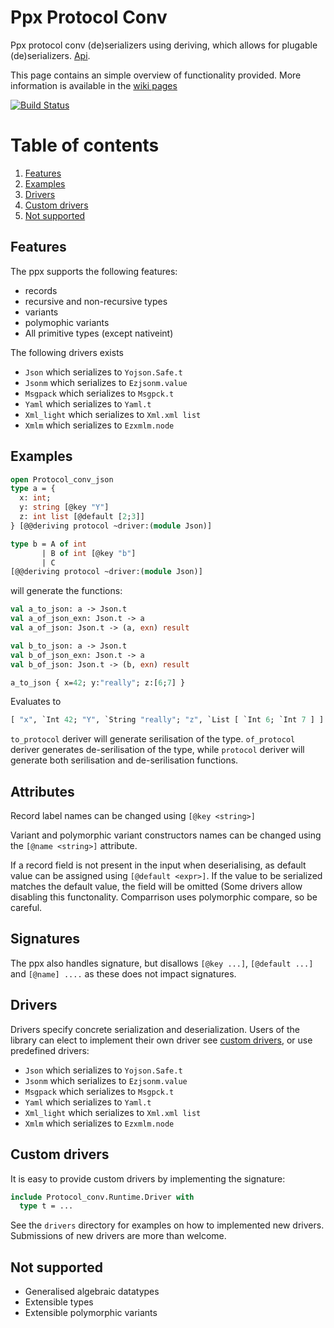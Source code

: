 # Ppx Protocol Conv
Ppx protocol conv (de)serializers using deriving, which allows for
plugable
(de)serializers. [Api](https://andersfugmann.github.io/ppx_protocol_conv).

This page contains an simple overview of functionality provided.
More information is available in the [wiki pages](https://github.com/andersfugmann/ppx_protocol_conv/wiki)

[![Build Status](https://travis-ci.org/andersfugmann/ppx_protocol_conv.svg?branch=master)](https://travis-ci.org/andersfugmann/ppx_protocol_conv)

# Table of contents
1. [Features](#features)
1. [Examples](#examples)
1. [Drivers](#drivers)
1. [Custom drivers](#custom-drivers)
1. [Not supported](#not-supported)

## Features
The ppx supports the following features:
 * records
 * recursive and non-recursive types
 * variants
 * polymophic variants
 * All primitive types (except nativeint)

The following drivers exists
 * `Json` which serializes to `Yojson.Safe.t`
 * `Jsonm` which serializes to `Ezjsonm.value`
 * `Msgpack` which serializes to `Msgpck.t`
 * `Yaml` which serializes to `Yaml.t`
 * `Xml_light` which serializes to `Xml.xml list`
 * `Xmlm` which serializes to `Ezxmlm.node`

## Examples
```ocaml
open Protocol_conv_json
type a = {
  x: int;
  y: string [@key "Y"]
  z: int list [@default [2;3]]
} [@@deriving protocol ~driver:(module Json)]

type b = A of int
       | B of int [@key "b"]
       | C
[@@deriving protocol ~driver:(module Json)]
```

will generate the functions:
```ocaml
val a_to_json: a -> Json.t
val a_of_json_exn: Json.t -> a
val a_of_json: Json.t -> (a, exn) result

val b_to_json: a -> Json.t
val b_of_json_exn: Json.t -> a
val b_of_json: Json.t -> (b, exn) result
```

```ocaml
a_to_json { x=42; y:"really"; z:[6;7] }
```
Evaluates to
```ocaml
[ "x", `Int 42; "Y", `String "really"; "z", `List [ `Int 6; `Int 7 ] ] (* Yojson.Safe.json *)
```

`to_protocol` deriver will generate serilisation of the
type. `of_protocol` deriver generates de-serilisation of the type,
while `protocol` deriver will generate both serilisation and de-serilisation functions.

## Attributes
Record label names can be changed using `[@key <string>]`

Variant and polymorphic variant constructors names can be changed using the `[@name <string>]`
attribute.

If a record field is not present in the input when deserialising, as default value can be
assigned using `[@default <expr>]`. If the value to be serialized
matches the default value, the field will be omitted (Some drivers
allow disabling this functonality. Comparrison uses polymorphic compare, so be careful.

## Signatures
The ppx also handles signature, but disallows
`[@key ...]`, `[@default ...]` and `[@name] ....` as these does not impact signatures.

## Drivers

Drivers specify concrete serialization and deserialization.
Users of the library can elect to implement their own driver see
[custom drivers](#custom-drivers), or use predefined drivers:

 * `Json` which serializes to `Yojson.Safe.t`
 * `Jsonm` which serializes to `Ezjsonm.value`
 * `Msgpack` which serializes to `Msgpck.t`
 * `Yaml` which serializes to `Yaml.t`
 * `Xml_light` which serializes to `Xml.xml list`
 * `Xmlm` which serializes to `Ezxmlm.node`

## Custom drivers
It is easy to provide custom drivers by implementing the signature:

```ocaml
include Protocol_conv.Runtime.Driver with
  type t = ...
```
See the `drivers` directory for examples on how to implemented new drivers.
Submissions of new drivers are more than welcome.

## Not supported
* Generalised algebraic datatypes
* Extensible types
* Extensible polymorphic variants
